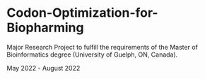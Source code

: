 # Codon-Optimization-for-Biopharming
Major Research Project to fulfill the requirements of the Master of Bioinformatics degree (University of Guelph, ON, Canada).

May 2022 - August 2022

